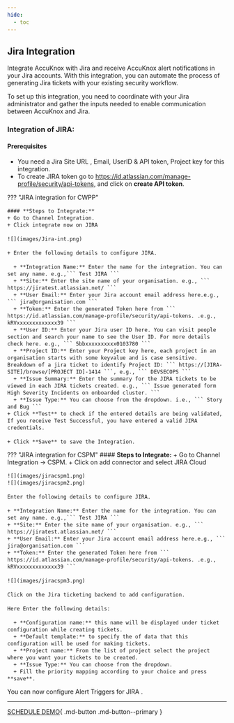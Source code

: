 ```yaml
---
hide:
  - toc
---
```


## Jira Integration

Integrate AccuKnox with Jira and receive AccuKnox alert notifications in your Jira accounts. With this integration, you can automate the process of generating Jira tickets with your existing security workflow.

To set up this integration, you need to coordinate with your Jira administrator and gather the inputs needed to enable communication between AccuKnox and Jira.

### Integration of JIRA:
#### **Prerequisites**

+ You need a Jira Site URL , Email, UserID & API token, Project key for this integration.
+ To create JIRA token go to https://id.atlassian.com/manage-profile/security/api-tokens, and click on **create API token**.

??? "JIRA integration for CWPP"

    #### **Steps to Integrate:**
    + Go to Channel Integration.
    + Click integrate now on JIRA

    ![](images/Jira-int.png)

    + Enter the following details to configure JIRA.

      + **Integration Name:** Enter the name for the integration. You can set any name. e.g.,``` Test JIRA ```
      + **Site:** Enter the site name of your organisation. e.g., ``` https://jiratest.atlassian.net/ ```
      + **User Email:** Enter your Jira account email address here.e.g., ``` jira@organisation.com ```
      + **Token:** Enter the generated Token here from ``` https://id.atlassian.com/manage-profile/security/api-tokens. .e.g., kRVxxxxxxxxxxxxx39 ```
      + **User ID:** Enter your Jira user ID here. You can visit people section and search your name to see the User ID. For more details check here. e.g., ``` 5bbxxxxxxxxxx0103780 ```
      + **Project ID:** Enter your Project key here, each project in an organisation starts with some keyvalue and is case sensitive. Breakdown of a jira ticket to identify Project ID: ``` https://[JIRA-SITE]/browse/[PROJECT ID]-1414 ```, e.g., ``` DEVSECOPS ```
      + **Issue Summary:** Enter the summary for the JIRA tickets to be viewed in each JIRA tickets created. e.g., ``` Issue generated form High Severity Incidents on onboarded cluster. ```
      + **Issue Type:** You can choose from the dropdown. i.e., ``` Story and Bug ```
    + Click **Test** to check if the entered details are being validated, If you receive Test Successful, you have entered a valid JIRA credentials.

    + Click **Save** to save the Integration.

??? "JIRA integration for CSPM" 
    #### **Steps to Integrate:**
    + Go to Channel Integration -> CSPM.
    + Click on add connector and select JIRA Cloud

    ![](images/jiracspm1.png)
    ![](images/jiracspm2.png)

    Enter the following details to configure JIRA.

    + **Integration Name:** Enter the name for the integration. You can set any name. e.g.,``` Test JIRA ```
    + **Site:** Enter the site name of your organisation. e.g., ``` https://jiratest.atlassian.net/ ```
    + **User Email:** Enter your Jira account email address here.e.g., ``` jira@organisation.com ```
    + **Token:** Enter the generated Token here from ``` https://id.atlassian.com/manage-profile/security/api-tokens. .e.g., kRVxxxxxxxxxxxxx39 ```

    ![](images/jiracspm3.png)

    Click on the Jira ticketing backend to add configuration.

    Here Enter the following details:

      + **Configuration name:** this name will be displayed under ticket configuration while creating tickets.
      + **Default template:** to specify the of data that this configuration will be used for making tickets.
      + **Project name:** From the list of project select the project where you want your tickets to be created.
      + **Issue Type:** You can choose from the dropdown.
      + Fill the priority mapping according to your choice and press **save**.

You can now configure Alert Triggers for JIRA .

- - - 
[SCHEDULE DEMO](https://www.accuknox.com/contact-us){ .md-button .md-button--primary }